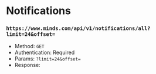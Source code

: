 # Notifications

### `https://www.minds.com/api/v1/notifications/all?limit=24&offset=`
* Method: `GET`
* Authentication: Required
* Params: `?limit=24&offset=`
* Response:  
